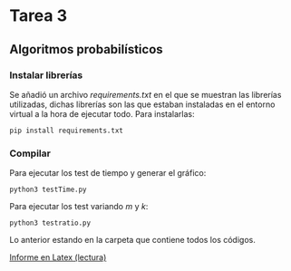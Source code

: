 # Tarea 3
## Algoritmos probabilísticos


### Instalar librerías
Se añadió un archivo *requirements.txt* en el que se muestran las librerías utilizadas, dichas librerías son las que estaban instaladas en el entorno virtual a la hora de ejecutar todo. Para instalarlas:
```
pip install requirements.txt
```

### Compilar
Para ejecutar los test de tiempo y generar el gráfico:
```
python3 testTime.py
```
Para ejecutar los test variando *m* y *k*:
```
python3 testratio.py
```

Lo anterior estando en la carpeta que contiene todos los códigos.

[Informe en Latex (lectura)](https://www.overleaf.com/read/nxwqhznpzmyc)
